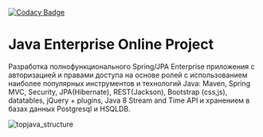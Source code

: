 [![Codacy Badge](https://app.codacy.com/project/badge/Grade/0fadc6ca976f421e9a7c2cc50154513b)](https://www.codacy.com/gh/ILYCH404/topjava/dashboard?utm_source=github.com&amp;utm_medium=referral&amp;utm_content=ILYCH404/topjava&amp;utm_campaign=Badge_Grade)

Java Enterprise Online Project 
===============================
Разработка полнофункционального Spring/JPA Enterprise приложения c авторизацией и правами доступа на основе ролей с использованием наиболее популярных инструментов и технологий Java: Maven, Spring MVC, Security, JPA(Hibernate), REST(Jackson), Bootstrap (css,js), datatables, jQuery + plugins, Java 8 Stream and Time API и хранением в базах данных Postgresql и HSQLDB.

![topjava_structure](https://user-images.githubusercontent.com/13649199/27433714-8294e6fe-575e-11e7-9c41-7f6e16c5ebe5.jpg)
